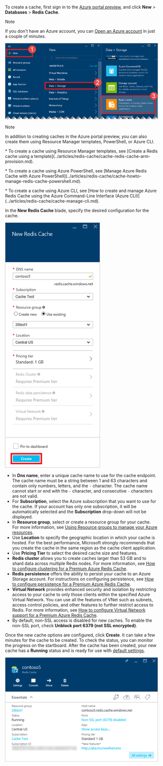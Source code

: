 To create a cache, first sign in to the [Azure portal preview](https://portal.azure.cn), and click **New** > **Databases** > **Redis Cache**.

> [!NOTE]
> If you don't have an Azure account, you can [Open an Azure account](https://www.azure.cn/pricing/1rmb-trial/?WT.mc_id=redis_cache_hero) in just a couple of minutes.
> 
> 

![New cache](./media/redis-cache-create/redis-cache-new-cache-menu.png)

> [!NOTE]
> In addition to creating caches in the Azure portal preview, you can also create them using Resource Manager templates, PowerShell, or Azure CLI.
> <p> 
> <p> * To create a cache using Resource Manager templates, see [Create a Redis cache using a template](../articles/redis-cache/cache-redis-cache-arm-provision.md).
> <p> * To create a cache using Azure PowerShell, see [Manage Azure Redis Cache with Azure PowerShell](../articles/redis-cache/cache-howto-manage-redis-cache-powershell.md).
> <p> * To create a cache using Azure CLI, see [How to create and manage Azure Redis Cache using the Azure Command-Line Interface (Azure CLI)](../articles/redis-cache/cache-manage-cli.md).
> 
> 

In the **New Redis Cache** blade, specify the desired configuration for the cache.

![Create cache](./media/redis-cache-create/redis-cache-cache-create.png) 

* In **Dns name**, enter a unique cache name to use for the cache endpoint. The cache name must be a string between 1 and 63 characters and contain only numbers, letters, and the `-` character. The cache name cannot start or end with the `-` character, and consecutive `-` characters are not valid.
* For **Subscription**, select the Azure subscription that you want to use for the cache. If your account has only one subscription, it will be automatically selected and the **Subscription** drop-down will not be displayed.
* In **Resource group**, select or create a resource group for your cache. For more information, see [Using Resource groups to manage your Azure resources](../articles/azure-resource-manager/resource-group-overview.md). 
* Use **Location** to specify the geographic location in which your cache is hosted. For the best performance, Microsoft strongly recommends that you create the cache in the same region as the cache client application.
* Use **Pricing Tier** to select the desired cache size and features.
* **Redis cluster** allows you to create caches larger than 53 GB and to shard data across multiple Redis nodes. For more information, see [How to configure clustering for a Premium Azure Redis Cache](../articles/redis-cache/cache-how-to-premium-clustering.md).
* **Redis persistence** offers the ability to persist your cache to an Azure Storage account. For instructions on configuring persistence, see [How to configure persistence for a Premium Azure Redis Cache](../articles/redis-cache/cache-how-to-premium-persistence.md).
* **Virtual Network** provides enhanced security and isolation by restricting access to your cache to only those clients within the specified Azure Virtual Network. You can use all the features of VNet such as subnets, access control policies, and other features to further restrict access to Redis. For more information, see [How to configure Virtual Network support for a Premium Azure Redis Cache](../articles/redis-cache/cache-how-to-premium-vnet.md).
* By default, non-SSL access is disabled for new caches. To enable the non-SSL port, check **Unblock port 6379 (not SSL encrypted)**.

Once the new cache options are configured, click **Create**. It can take a few minutes for the cache to be created. To check the status, you can monitor the progress on the startboard. After the cache has been created, your new cache has a **Running** status and is ready for use with [default settings](../articles/redis-cache/cache-configure.md#default-redis-server-configuration).

![Cache created](./media/redis-cache-create/redis-cache-cache-created.png)